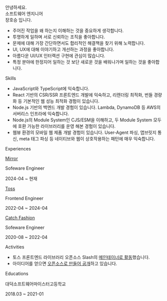 <p className="title">안녕하세요.<br>소프트웨어 엔지니어<br/>장호승 입니다.</p>

- 주어진 작업을 왜 하는지 이해하는 것을 중요하게 생각합니다.
- 투명하게 일하며 서로 신뢰하는 조직을 좋아합니다.
- 문제에 대해 가장 간단하면서도 합리적인 해결책을 찾기 위해 노력합니다.
- UI, UX에 대해 이야기하고 개선하는 과정을 좋아합니다.
- 아름다운 UI/UX 인터랙션 구현에 관심이 많습니다.
- 특정 분야에 한정지어 일하는 것 보단 새로운 것을 배워나가며 일하는 것을 좋아합니다.

<p className="title">Skills</p>

- JavaScript와 TypeScript에 익숙합니다.
- React 기반의 CSR/SSR 프론트엔드 개발에 익숙하고, 리렌더링 최적화, 번들 경량화 등 기본적인 웹 성능 최적화 경험이 있습니다.
- Node.js 기반의 백엔드 개발 경험이 있습니다. Lambda, DynamoDB 등 AWS의 서버리스 인프라에 익숙합니다.
- Node.js의 Module System인 CJS/ESM을 이해하고, 두 Module System 모두에 호환 가능한 라이브러리를 운영 해본 경험이 있습니다.
- 웹뷰 환경의 모바일 웹 제품 개발 경험이 있습니다. User-Agent 파싱, 앱브릿지 통신, meta 태그 파싱 등 네이티브와 웹이 상호작용하는 패턴에 매우 익숙합니다.

<p className="title">Experiences</p>

<p className="experience"><a href="/experiences/mirror">Mirror</a></p>
<p className="experience-role">Sofeware Engineer</p>
<p className="experience-period">2024-04 ~ 현재</p>

<p className="experience"><a href="/experiences/viva-republica">Toss</a></p>
<p className="experience-role">Frontend Engineer</p>
<p className="experience-period">2022-04 ~ 2024-04</p>

<p className="experience"><a href="/experiences/catch-fashion">Catch Fashion</a></p>
<p className="experience-role">Sofeware Engineer</p>
<p className="experience-period">2020-08 ~ 2022-04</p>

<p className="title">Activities</p>

- 토스 프론트엔드 라이브러리 오픈소스 Slash의 [메인테이너로 활동](https://github.com/toss/slash/issues?q=involves%3Ahoseungme)했습니다.
- 아이디어를 얻으면 [오픈소스로 만들어 공개](https://github.com/hoseungme/opensources/blob/main/ko.md)하고 있습니다.

<p className="title">Educations</p>

<p className="experience">대덕소프트웨어마이스터고등학교</p>
<p className="experience-period">2018.03 ~ 2021-01</p>

